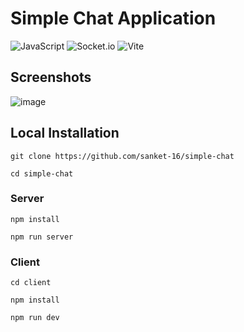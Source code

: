 # Simple Chat Application 

![JavaScript](https://img.shields.io/badge/javascript-%23323330.svg?style=for-the-badge&logo=javascript&logoColor=%23F7DF1E)
![Socket.io](https://img.shields.io/badge/Socket.io-black?style=for-the-badge&logo=socket.io&badgeColor=010101)
![Vite](https://img.shields.io/badge/vite-%23646CFF.svg?style=for-the-badge&logo=vite&logoColor=white)

## Screenshots

![image](https://user-images.githubusercontent.com/64531568/209431038-17d9383e-fd55-4cdc-ad6c-40d015c54ecc.png)


## Local Installation

    git clone https://github.com/sanket-16/simple-chat
     
    cd simple-chat


### Server

    npm install
    
    npm run server
    
    
### Client

    cd client
    
    npm install
    
    npm run dev
    
